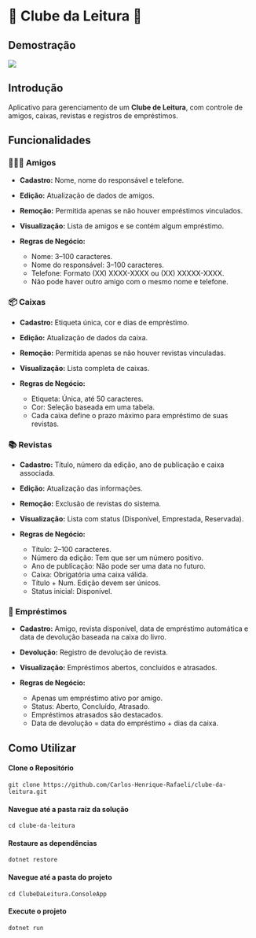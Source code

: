 ﻿# 📖 Clube da Leitura 📖

## Demostração

![](https://i.imgur.com/EENrUU1.gif)

## Introdução

Aplicativo para gerenciamento de um **Clube de Leitura**, com controle de amigos, caixas, revistas e registros de empréstimos.

## Funcionalidades

### 🧑‍🤝‍🧑 Amigos

- **Cadastro:** Nome, nome do responsável e telefone.
- **Edição:** Atualização de dados de amigos.
- **Remoção:** Permitida apenas se não houver empréstimos vinculados.
- **Visualização:** Lista de amigos e se contém algum empréstimo.

- **Regras de Negócio:**
	- Nome: 3–100 caracteres.
	- Nome do responsável: 3–100 caracteres.
	- Telefone: Formato (XX) XXXX-XXXX ou (XX) XXXXX-XXXX.
	- Não pode haver outro amigo com o mesmo nome e telefone.

### 📦 Caixas

- **Cadastro:** Etiqueta única, cor e dias de empréstimo.
- **Edição:** Atualização de dados da caixa.
- **Remoção:** Permitida apenas se não houver revistas vinculadas.
- **Visualização:** Lista completa de caixas.

- **Regras de Negócio:**
	- Etiqueta: Única, até 50 caracteres.
	- Cor: Seleção baseada em uma tabela.
	- Cada caixa define o prazo máximo para empréstimo de suas revistas.

### 📚 Revistas

- **Cadastro:** Título, número da edição, ano de publicação e caixa associada.
- **Edição:** Atualização das informações.
- **Remoção:** Exclusão de revistas do sistema.
- **Visualização:** Lista com status (Disponível, Emprestada, Reservada).

- **Regras de Negócio:**
	- Título: 2–100 caracteres.
	- Número da edição: Tem que ser um número positivo.
	- Ano de publicação: Não pode ser uma data no futuro.
	- Caixa: Obrigatória uma caixa válida.
	- Título + Num. Edição devem ser únicos.
	- Status inicial: Disponível.


### 🔄 Empréstimos

- **Cadastro:** Amigo, revista disponível, data de empréstimo automática e data de devolução baseada na caixa do livro.
- **Devolução:** Registro de devolução de revista.
- **Visualização:** Empréstimos abertos, concluídos e atrasados.

- **Regras de Negócio:**
	- Apenas um empréstimo ativo por amigo.
	- Status: Aberto, Concluído, Atrasado.
	- Empréstimos atrasados são destacados.
	- Data de devolução = data do empréstimo + dias da caixa.

## Como Utilizar

#### Clone o Repositório
```
git clone https://github.com/Carlos-Henrique-Rafaeli/clube-da-leitura.git
```

#### Navegue até a pasta raiz da solução
```
cd clube-da-leitura
```

#### Restaure as dependências
```
dotnet restore
```

#### Navegue até a pasta do projeto
```
cd ClubeDaLeitura.ConsoleApp
```

#### Execute o projeto
```
dotnet run
```